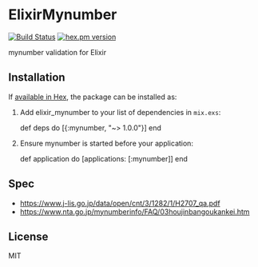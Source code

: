 # ElixirMynumber

[![Build Status](https://travis-ci.org/cncgl/elixir_mynumber.svg?branch=master)](https://travis-ci.org/cncgl/elixir_mynumber)
[![hex.pm version](https://img.shields.io/hexpm/v/mynumber.svg)](https://hex.pm/packages/mynumber)

mynumber validation for Elixir

## Installation

If [available in Hex](https://hex.pm/docs/publish), the package can be installed as:

  1. Add elixir_mynumber to your list of dependencies in `mix.exs`:

        def deps do
          [{:mynumber, "~> 1.0.0"}]
        end

  2. Ensure mynumber is started before your application:

        def application do
          [applications: [:mynumber]]
        end

## Spec

- https://www.j-lis.go.jp/data/open/cnt/3/1282/1/H2707_qa.pdf
- https://www.nta.go.jp/mynumberinfo/FAQ/03houjinbangoukankei.htm


## License

MIT
